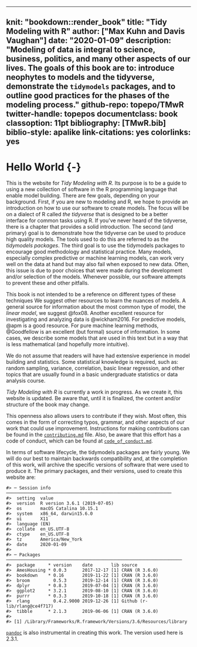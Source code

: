 
---
knit: "bookdown::render_book"
title: "Tidy Modeling with R"
author: ["Max Kuhn and Davis Vaughan"]
date: "2020-01-09"
description: "Modeling of data is integral to science, business, politics, and many other aspects of our lives. The goals of this book are to: introduce neophytes to models and the tidyverse, demonstrate the `tidymodels` packages, and to outline good practices for the phases of the modeling process."
github-repo: topepo/TMwR
twitter-handle: topepos
documentclass: book
classoption: 11pt
bibliography: [TMwR.bib]
biblio-style: apalike
link-citations: yes
colorlinks: yes
---

# Hello World {-} 

This is the website for _Tidy Modeling with R_. Its purpose is to be a guide to using a new collection of software in the R programming language that enable model building. There are few goals, depending on your background. First, if you are new to modeling and R, we hope to provide an introduction on how to use our software to create models. The focus will be on a dialect of R called _the tidyverse_ that is designed to be a better interface for common tasks using R. If you've never heard of the tidyverse, there is a chapter that provides a solid introduction. The second (and primary) goal is to demonstrate how the tidyverse can be used to produce high quality models. The tools used to do this are referred to as the _tidymodels packages_. The third goal is to use the tidymodels packages to encourage good methodology and statistical practice. Many models, especially complex predictive or machine learning models, can work very well on the data at hand but may also fail when exposed to new data. Often, this issue is due to poor choices that were made during the development and/or selection of the models. Whenever possible, our software attempts to prevent these and other pitfalls. 

This book is not intended to be a reference on different types of these techniques We suggest other resources to learn the nuances of models. A general source for information about the most common type of model, the _linear model_, we suggest @fox08. Another excellent resource for investigating and analyzing data is @wickham2016. For predictive models, @apm is a good resource. For pure machine learning methods, @Goodfellow is an excellent (but formal) source of information.  In some cases, we describe some models that are used in this text but in a way that is less mathematical (and hopefully more intuitive). 

We do not assume that readers will have had extensive experience in model building and statistics. Some statistical knowledge is required, such as: random sampling, variance, correlation, basic linear regression, and other topics that are usually found in a basic undergraduate statistics or data analysis course. 

_Tidy Modeling with R_ is currently a work in progress. As we create it, this website is updated. Be aware that, until it is finalized, the content and/or structure of the book may change. 

This openness also allows users to contribute if they wish. Most often, this comes in the form of correcting typos, grammar, and other aspects of our work that could use improvement. Instructions for making contributions can be found in the [`contributing.md`](https://github.com/topepo/TMwR/blob/master/contributing.md) file. Also, be aware that this effort has a code of conduct, which can be found at [`code_of_conduct.md`](https://github.com/topepo/TMwR/blob/master/code_of_conduct.md). 

In terms of software lifecycle, the tidymodels packages are fairly young. We will do our best to maintain backwards compatibility and, at the completion of this work, will archive the specific versions of software that were used to produce it. The primary packages, and their versions, used to create this website are:




```
#> ─ Session info ───────────────────────────────────────────────────────────────
#>  setting  value                       
#>  version  R version 3.6.1 (2019-07-05)
#>  os       macOS Catalina 10.15.1      
#>  system   x86_64, darwin15.6.0        
#>  ui       X11                         
#>  language (EN)                        
#>  collate  en_US.UTF-8                 
#>  ctype    en_US.UTF-8                 
#>  tz       America/New_York            
#>  date     2020-01-09                  
#> 
#> ─ Packages ───────────────────────────────────────────────────────────────────
#>  package     * version    date       lib source                      
#>  AmesHousing * 0.0.3      2017-12-17 [1] CRAN (R 3.6.0)              
#>  bookdown    * 0.16       2019-11-22 [1] CRAN (R 3.6.0)              
#>  broom         0.5.3      2019-12-14 [1] CRAN (R 3.6.0)              
#>  dplyr       * 0.8.3      2019-07-04 [1] CRAN (R 3.6.0)              
#>  ggplot2     * 3.2.1      2019-08-10 [1] CRAN (R 3.6.0)              
#>  purrr       * 0.3.3      2019-10-18 [1] CRAN (R 3.6.0)              
#>  rlang         0.4.2.9000 2019-12-26 [1] Github (r-lib/rlang@ce4f717)
#>  tibble      * 2.1.3      2019-06-06 [1] CRAN (R 3.6.0)              
#> 
#> [1] /Library/Frameworks/R.framework/Versions/3.6/Resources/library
```

[`pandoc`](https://pandoc.org/) is also instrumental in creating this work. The version used here is 2.3.1. 
